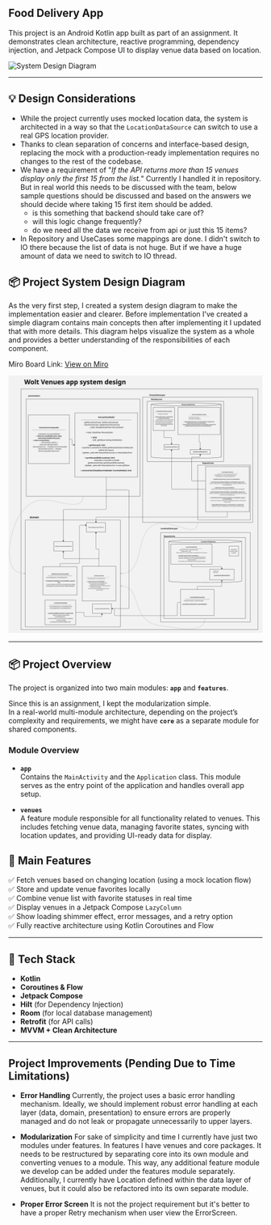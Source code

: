 ## Food Delivery App

This project is an Android Kotlin app built as part of an assignment.
It demonstrates clean architecture, reactive programming, dependency injection, and Jetpack Compose UI to display venue data based on location.

<img src="images/screenshot.png" alt="System Design Diagram" width="300"/>

---
## 💡 Design Considerations

- While the project currently uses mocked location data, the system is architected in a way so that the `LocationDataSource` can switch to use a real GPS location provider.
- Thanks to clean separation of concerns and interface-based design, replacing the mock with a production-ready implementation requires no changes to the rest of the codebase.
- We have a requirement of "*If the API returns more than 15 venues display only the first 15 from the list.*" Currently I handled it in repository. But in real world this needs to be discussed with the team, below sample questions should be discussed and based on the answers we should decide where taking 15 first item should be added.  
  - is this something that backend should take care of?
  - will this logic change frequently? 
  - do we need all the data we receive from api or just this 15 items?
- In Repository and UseCases some mappings are done. I didn't switch to IO there because the list of data is not huge. But if we have a huge amount of data we need to switch to IO thread. 

## 📦 Project System Design Diagram 
As the very first step, I created a system design diagram to make the implementation easier and clearer.
Before implementation I've created a simple diagram contains main concepts then after implementing it I updated that with more details.
This diagram helps visualize the system as a whole and provides a better understanding of the responsibilities of each component. 

Miro Board Link: [View on Miro](https://miro.com/app/board/uXjVI63e-IQ=/?share_link_id=154204231591)

<img src="images/diagram.jpg" alt="System Design Diagram" width="900"/>

---

## 📦 Project Overview
The project is organized into two main modules: **`app`** and **`features`**.

Since this is an assignment, I kept the modularization simple.  
In a real-world multi-module architecture, depending on the project’s complexity and requirements, we might have **`core`** as a separate module for shared components.

### Module Overview

- **`app`**  
  Contains the `MainActivity` and the `Application` class. This module serves as the entry point of the application and handles overall app setup.

- **`venues`**  
  A feature module responsible for all functionality related to venues. This includes fetching venue data, managing favorite states, syncing with location updates, and providing UI-ready data for display.

## 🚀 Main Features

✅ Fetch venues based on changing location (using a mock location flow)  
✅ Store and update venue favorites locally  
✅ Combine venue list with favorite statuses in real time  
✅ Display venues in a Jetpack Compose `LazyColumn`  
✅ Show loading shimmer effect, error messages, and a retry option  
✅ Fully reactive architecture using Kotlin Coroutines and Flow

---

## 🔧 Tech Stack

- **Kotlin**
- **Coroutines & Flow**
- **Jetpack Compose**
- **Hilt** (for Dependency Injection)
- **Room** (for local database management)
- **Retrofit** (for API calls)
- **MVVM + Clean Architecture**

-----

## Project Improvements (Pending Due to Time Limitations)
- **Error Handling**
Currently, the project uses a basic error handling mechanism. Ideally, we should implement robust error handling at each layer (data, domain, presentation) to ensure errors are properly managed and do not leak or propagate unnecessarily to upper layers.

- **Modularization**
For sake of simplicity and time I currently have just two modules under features. In features I have venues and core packages. It needs to be restructured by separating core into its own module and converting venues to a module. This way, any additional feature module we develop can be added under the features module separately.
Additionally, I currently have Location defined within the data layer of venues, but it could also be refactored into its own separate module.

- **Proper Error Screen**
It is not the project requirement but it's better to have a proper Retry mechanism when user view the ErrorScreen.


